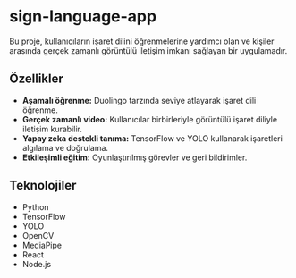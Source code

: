 # sign-language-app

Bu proje, kullanıcıların işaret dilini öğrenmelerine yardımcı olan ve kişiler arasında gerçek zamanlı görüntülü iletişim imkanı sağlayan bir uygulamadır.

## Özellikler
- **Aşamalı öğrenme:** Duolingo tarzında seviye atlayarak işaret dili öğrenme.
- **Gerçek zamanlı video:** Kullanıcılar birbirleriyle görüntülü işaret diliyle iletişim kurabilir.
- **Yapay zeka destekli tanıma:** TensorFlow ve YOLO kullanarak işaretleri algılama ve doğrulama.
- **Etkileşimli eğitim:** Oyunlaştırılmış görevler ve geri bildirimler.

## Teknolojiler
- Python
- TensorFlow
- YOLO
- OpenCV
- MediaPipe
- React
- Node.js
